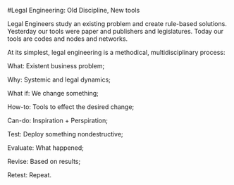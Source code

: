 #Legal Engineering: Old Discipline, New tools

Legal Engineers study an existing problem and create rule-based solutions. Yesterday our tools were paper and publishers and legislatures. Today our tools are codes and nodes and networks. 

At its simplest, legal engineering is a methodical, multidisciplinary process:

What: Existent business problem;

Why: Systemic and legal dynamics;

What if: We change something;

How-to: Tools to effect the desired change;

Can-do: Inspiration + Perspiration;

Test: Deploy something nondestructive;

Evaluate: What happened;

Revise: Based on results;

Retest: Repeat.